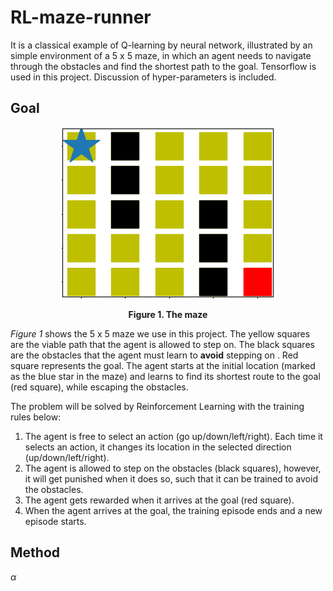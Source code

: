 # RL-maze-runner
It is a classical example of Q-learning by neural network, illustrated by an simple environment of a 5 x 5 maze, in which an agent needs to navigate through the obstacles and find the shortest path to the goal. Tensorflow is used in this project. Discussion of hyper-parameters is included.

## Goal
<p align = "center"> <img src="Maze_map.PNG"> </p>
<p align = "center"> <b> Figure 1. The maze </b> </p>

_Figure 1_ shows the 5 x 5 maze we use in this project. The yellow squares are the viable path that the agent is allowed to step on. The black squares are the obstacles that the agent must learn to **avoid** stepping on . Red square represents the goal. The agent starts at the initial location (marked as the blue star in the maze) and learns to find its shortest route to the goal (red square), while escaping the obstacles.

The problem will be solved by Reinforcement Learning with the training rules below:

1. The agent is free to select an action (go up/down/left/right). Each time it selects an action, it changes its location in the selected direction (up/down/left/right).
2. The agent is allowed to step on the obstacles (black squares), however, it will get punished when it does so,  such that it can be trained to avoid the obstacles.
3. The agent gets rewarded when it arrives at the goal (red square).
4. When the agent arrives at the goal, the training episode ends and a new episode starts.


## Method
$\alpha$
